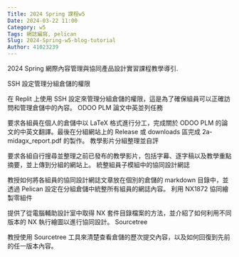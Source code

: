 ```yaml
---
Title: 2024 Spring 課程w5
Date: 2024-03-22 11:00
Category: w5
Tags: 網誌編寫, pelican
Slug: 2024-Spring-w5-blog-tutorial
Author: 41023239
---
```


2024 Spring 網際內容管理與協同產品設計實習課程教學導引.

<!-- PELICAN_END_SUMMARY -->
SSH 設定管理分組倉儲的權限

在 Replit 上使用 SSH 設定來管理分組倉儲的權限，這是為了確保組員可以正確訪問和管理倉儲中的內容。
ODOO PLM 論文中英並列任務

要求各組員在個人的倉儲中以 LaTeX 格式進行分工，完成關於 ODOO PLM 的論文的中英文翻譯。最後在分組網站上的 Release 或 downloads 區完成 2a-midagx_report.pdf 的製作。
教學影片分組整理並自評

要求各組自行搜尋並整理之前已發布的教學影片，包括字幕、逐字稿以及教學重點摘要，並上傳到分組的網站上。
統整組員子模組中的協同設計網誌

教授如何將各組員的協同設計網誌文章放在個別的倉儲的 markdown 目錄中，並透過 Pelican 設定在分組倉儲中統整所有組員的網誌內容。
利用 NX1872 協同繪製零組件

提供了從電腦輔助設計室中取得 NX 套件目錄檔案的方法，並介紹了如何利用不同版本的 NX 執行繪圖以進行協同設計。
Sourcetree

教授使用 Sourcetree 工具來清楚查看倉儲的歷次提交內容，以及如何回復到先前的任一版本內容。